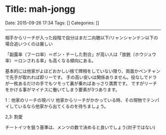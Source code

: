 # Title: mah-jongg

Date: 2015-09-26 17:34
Tags: []
Categories: []

---

相手からリーチが入った段階で自分はまだ二向聴以下/リャンシャンテン以下の場合追いつくのは厳しい

「副露率（フーロ率）＝ポン・チーした割合」が高い人は「放銃（ホウジュウ率）＝ロンされる率」も高くなる傾向にある。

基本的には他家がよほどおかしい捨て牌相をしていない限り、両面かペンチャンで先手が取れれば即リーです。
手の高い安いは関係ありません。役なしでドラが一枚あるだけの手でもツモって裏が乗ればあっさり満貫です。
ですがリーチをかける事がマイナスに働いてしまう要素が3つあります。

1：他家のリーチの現バリ
他家からリーチがかかっている時、その現物でテンパイしているなら他家から出てくるのを待ちましょう。

2,3: 割愛

チートイツを狙う基準は、メンツの数で決めると良いでしょう(対子ではない)

